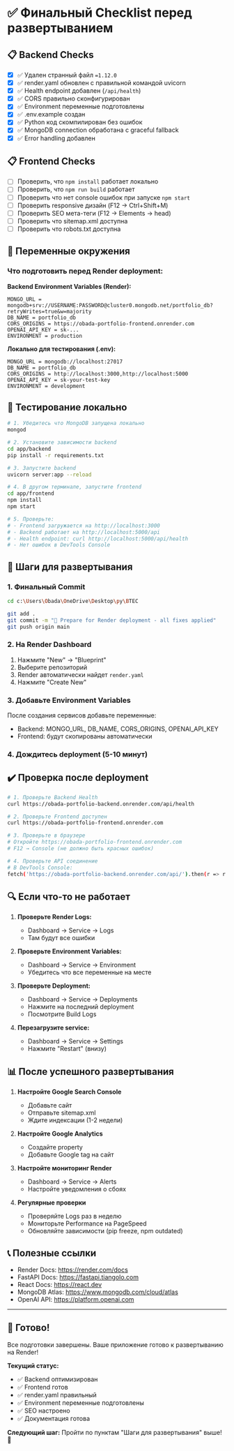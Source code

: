 # ✅ Финальный Checklist перед развертыванием

## 📋 Backend Checks

- [x] ✅ Удален странный файл `=1.12.0`
- [x] ✅ render.yaml обновлен с правильной командой uvicorn
- [x] ✅ Health endpoint добавлен (`/api/health`)
- [x] ✅ CORS правильно сконфигурирован
- [x] ✅ Environment переменные подготовлены
- [x] ✅ .env.example создан
- [x] ✅ Python код скомпилирован без ошибок
- [x] ✅ MongoDB connection обработана с graceful fallback
- [x] ✅ Error handling добавлен

## 📋 Frontend Checks

- [ ] Проверить, что `npm install` работает локально
- [ ] Проверить, что `npm run build` работает
- [ ] Проверить что нет console ошибок при запуске `npm start`
- [ ] Проверить responsive дизайн (F12 → Ctrl+Shift+M)
- [ ] Проверить SEO мета-теги (F12 → Elements → head)
- [ ] Проверить что sitemap.xml доступна
- [ ] Проверить что robots.txt доступна

## 🔑 Переменные окружения

### Что подготовить перед Render deployment:

**Backend Environment Variables (Render):**
```
MONGO_URL = mongodb+srv://USERNAME:PASSWORD@cluster0.mongodb.net/portfolio_db?retryWrites=true&w=majority
DB_NAME = portfolio_db
CORS_ORIGINS = https://obada-portfolio-frontend.onrender.com
OPENAI_API_KEY = sk-...
ENVIRONMENT = production
```

**Локально для тестирования (.env):**
```
MONGO_URL = mongodb://localhost:27017
DB_NAME = portfolio_db
CORS_ORIGINS = http://localhost:3000,http://localhost:5000
OPENAI_API_KEY = sk-your-test-key
ENVIRONMENT = development
```

## 🧪 Тестирование локально

```bash
# 1. Убедитесь что MongoDB запущена локально
mongod

# 2. Установите зависимости backend
cd app/backend
pip install -r requirements.txt

# 3. Запустите backend
uvicorn server:app --reload

# 4. В другом терминале, запустите frontend
cd app/frontend
npm install
npm start

# 5. Проверьте:
# - Frontend загружается на http://localhost:3000
# - Backend работает на http://localhost:5000/api
# - Health endpoint: curl http://localhost:5000/api/health
# - Нет ошибок в DevTools Console
```

## 🚀 Шаги для развертывания

### 1. Финальный Commit
```bash
cd c:\Users\Obada\OneDrive\Desktop\py\BTEC

git add .
git commit -m "🚀 Prepare for Render deployment - all fixes applied"
git push origin main
```

### 2. На Render Dashboard
1. Нажмите "New" → "Blueprint"
2. Выберите репозиторий
3. Render автоматически найдет `render.yaml`
4. Нажмите "Create New"

### 3. Добавьте Environment Variables
После создания сервисов добавьте переменные:
- Backend: MONGO_URL, DB_NAME, CORS_ORIGINS, OPENAI_API_KEY
- Frontend: будут скопированы автоматически

### 4. Дождитесь deployment (5-10 минут)

## ✔️ Проверка после deployment

```bash
# 1. Проверьте Backend Health
curl https://obada-portfolio-backend.onrender.com/api/health

# 2. Проверьте Frontend доступен
curl https://obada-portfolio-frontend.onrender.com

# 3. Проверьте в браузере
# Откройте https://obada-portfolio-frontend.onrender.com
# F12 → Console (не должно быть красных ошибок)

# 4. Проверьте API соединение
# В DevTools Console:
fetch('https://obada-portfolio-backend.onrender.com/api/').then(r => r.json()).then(console.log)
```

## 🔍 Если что-то не работает

1. **Проверьте Render Logs:**
   - Dashboard → Service → Logs
   - Там будут все ошибки

2. **Проверьте Environment Variables:**
   - Dashboard → Service → Environment
   - Убедитесь что все переменные на месте

3. **Проверьте Deployment:**
   - Dashboard → Service → Deployments
   - Нажмите на последний deployment
   - Посмотрите Build Logs

4. **Перезагрузите service:**
   - Dashboard → Service → Settings
   - Нажмите "Restart" (внизу)

## 📊 После успешного развертывания

1. **Настройте Google Search Console**
   - Добавьте сайт
   - Отправьте sitemap.xml
   - Ждите индексации (1-2 недели)

2. **Настройте Google Analytics**
   - Создайте property
   - Добавьте Google tag на сайт

3. **Настройте мониторинг Render**
   - Dashboard → Service → Alerts
   - Настройте уведомления о сбоях

4. **Регулярные проверки**
   - Проверяйте Logs раз в неделю
   - Мониторьте Performance на PageSpeed
   - Обновляйте зависимости (pip freeze, npm outdated)

## 📞 Полезные ссылки

- Render Docs: https://render.com/docs
- FastAPI Docs: https://fastapi.tiangolo.com
- React Docs: https://react.dev
- MongoDB Atlas: https://www.mongodb.com/cloud/atlas
- OpenAI API: https://platform.openai.com

---

## 🎉 Готово!

Все подготовки завершены. Ваше приложение готово к развертыванию на Render!

**Текущий статус:**
- ✅ Backend оптимизирован
- ✅ Frontend готов
- ✅ render.yaml правильный
- ✅ Environment переменные подготовлены
- ✅ SEO настроено
- ✅ Документация готова

**Следующий шаг:** Пройти по пунктам "Шаги для развертывания" выше! 🚀
